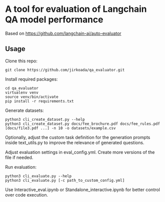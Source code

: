 # A tool for evaluation of Langchain QA model performance

Based on https://github.com/langchain-ai/auto-evaluator

## Usage
Clone this repo:

    git clone https://github.com/jirkoada/qa_evaluator.git

Install required packages:

    cd qa_evaluator
    virtualenv venv
    source venv/bin/activate
    pip install -r requirements.txt

Generate datasets:

    python3 cli_create_dataset.py --help
    python3 cli_create_dataset.py docs/fee_brochure.pdf docs/fee_rules.pdf [docs/file3.pdf ...] -n 10 -o datasets/example.csv

Optionally, adjust the custom task definition for the generation prompts inside text_utils.py to improve the relevance of generated questions.

Adjust evaluation settings in eval_config.yml. Create more versions of the file if needed.

Run evaluation:

    python3 cli_evaluate.py --help
    python3 cli_evaluate.py [-c path_to_custom_config.yml]

Use Interactive_eval.ipynb or Standalone_interactive.ipynb for better control over code execution.
